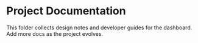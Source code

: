 # Project Documentation

This folder collects design notes and developer guides for the dashboard. Add more docs as the project evolves.
